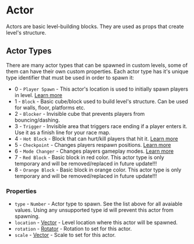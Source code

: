 # Actor
Actors are basic level-building blocks. They are used as props that create level's structure.

## Actor Types
There are many actor types that can be spawned in custom levels, some of them can have their own custom properties. Each actor type has it's unique type identifier that must be used in order to spawn it:
- 0 - `Player Spawn` - This actor's location is used to initially spawn players in level. [Learn more](PlayerSpawn.md)
- 1 - `Block` - Basic cube/block used to build level's structure. Can be used for walls, floor, platforms etc.
- 2 - `Blocker` - Invisible cube that prevents players from bouncing/dashing.
- 3 - `Trigger` - Invisible area that triggers race ending if a player enters it. Use it as a finish line for your race map.
- 4 - `Hot Block` - Block that can hurt/kill players that hit it. [Learn more](HotActor.md)
- 5 - `Checkpoint` - Changes players respawn positions. [Learn more](Checkpoint.md)
- 6 - `Mode Changer` - Changes players gameplay modes. [Learn more](ModeChanger.md)
- 7 - `Red Block` - Basic block in red color. This actor type is only temporary and will be removed/replaced in future update!!!
- 8 - `Orange Block` - Basic block in orange color. This actor type is only temporary and will be removed/replaced in future update!!!

### Properties
- `type` - `Number` - Actor type to spawn. See the list above for all avaiable values. Using any unsupported type id will prevent this actor from spawning.
- `location` - [Vector](Vector.md) - Level location where this actor will be spawned.
- `rotation` - [Rotator](Rotator.md) - Rotation to set for this actor.
- `scale` - [Vector](Vector.md) - Scale to set for this actor.
